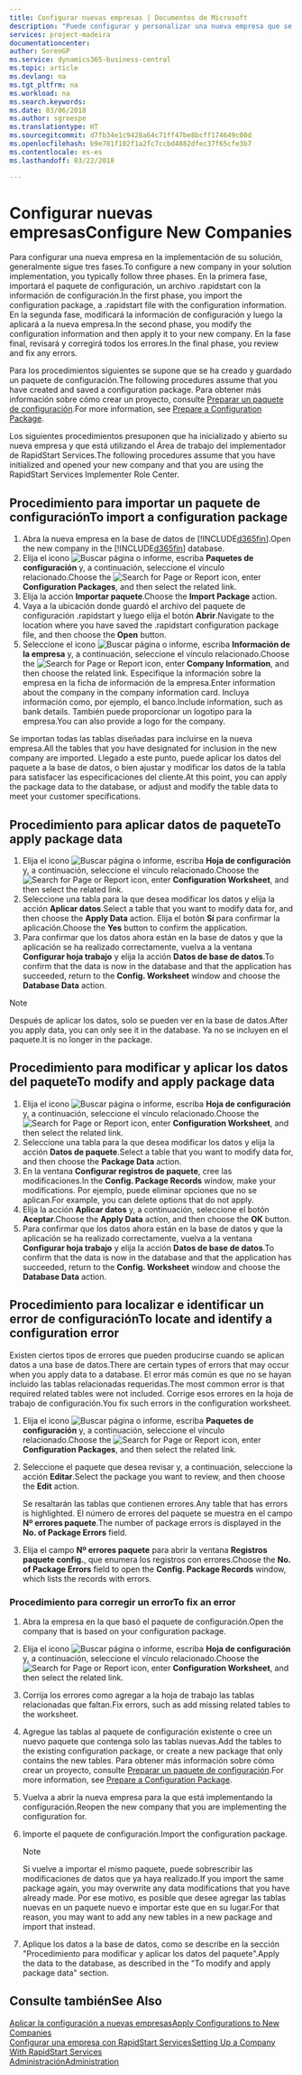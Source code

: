 ```yaml
---
title: Configurar nuevas empresas | Documentos de Microsoft
description: "Puede configurar y personalizar una nueva empresa que se haya creado. Para ajustar la implementación, procederá en tres fases para completar la configuración."
services: project-madeira
documentationcenter: 
author: SorenGP
ms.service: dynamics365-business-central
ms.topic: article
ms.devlang: na
ms.tgt_pltfrm: na
ms.workload: na
ms.search.keywords: 
ms.date: 03/06/2018
ms.author: sgroespe
ms.translationtype: HT
ms.sourcegitcommit: d7fb34e1c9428a64c71ff47be8bcff174649c00d
ms.openlocfilehash: b9e701f102f1a2fc7ccbd4882dfec37f65cfe3b7
ms.contentlocale: es-es
ms.lasthandoff: 03/22/2018

---
```

# <a name="configure-new-companies"></a><span data-ttu-id="84e35-104">Configurar nuevas empresas</span><span class="sxs-lookup"><span data-stu-id="84e35-104">Configure New Companies</span></span>
<span data-ttu-id="84e35-105">Para configurar una nueva empresa en la implementación de su solución, generalmente sigue tres fases.</span><span class="sxs-lookup"><span data-stu-id="84e35-105">To configure a new company in your solution implementation, you typically follow three phases.</span></span> <span data-ttu-id="84e35-106">En la primera fase, importará el paquete de configuración, un archivo .rapidstart con la información de configuración.</span><span class="sxs-lookup"><span data-stu-id="84e35-106">In the first phase, you import the configuration package, a .rapidstart file with the configuration information.</span></span> <span data-ttu-id="84e35-107">En la segunda fase, modificará la información de configuración y luego la aplicará a la nueva empresa.</span><span class="sxs-lookup"><span data-stu-id="84e35-107">In the second phase, you modify the configuration information and then apply it to your new company.</span></span> <span data-ttu-id="84e35-108">En la fase final, revisará y corregirá todos los errores.</span><span class="sxs-lookup"><span data-stu-id="84e35-108">In the final phase, you review and fix any errors.</span></span>  

<span data-ttu-id="84e35-109">Para los procedimientos siguientes se supone que se ha creado y guardado un paquete de configuración.</span><span class="sxs-lookup"><span data-stu-id="84e35-109">The following procedures assume that you have created and saved a configuration package.</span></span> <span data-ttu-id="84e35-110">Para obtener más información sobre cómo crear un proyecto, consulte [Preparar un paquete de configuración](admin-how-to-prepare-a-configuration-package.md).</span><span class="sxs-lookup"><span data-stu-id="84e35-110">For more information, see [Prepare a Configuration Package](admin-how-to-prepare-a-configuration-package.md).</span></span>  

<span data-ttu-id="84e35-111">Los siguientes procedimientos presuponen que ha inicializado y abierto su nueva empresa y que está utilizando el Área de trabajo del implementador de RapidStart Services.</span><span class="sxs-lookup"><span data-stu-id="84e35-111">The following procedures assume that you have initialized and opened your new company and that you are using the RapidStart Services Implementer Role Center.</span></span>

## <a name="to-import-a-configuration-package"></a><span data-ttu-id="84e35-112">Procedimiento para importar un paquete de configuración</span><span class="sxs-lookup"><span data-stu-id="84e35-112">To import a configuration package</span></span>  
1. <span data-ttu-id="84e35-113">Abra la nueva empresa en la base de datos de [!INCLUDE[d365fin](includes/d365fin_md.md)].</span><span class="sxs-lookup"><span data-stu-id="84e35-113">Open the new company in the [!INCLUDE[d365fin](includes/d365fin_md.md)] database.</span></span>  
2. <span data-ttu-id="84e35-114">Elija el icono ![Buscar página o informe](media/ui-search/search_small.png "icono Buscar página o informe"), escriba **Paquetes de configuración** y, a continuación, seleccione el vínculo relacionado.</span><span class="sxs-lookup"><span data-stu-id="84e35-114">Choose the ![Search for Page or Report](media/ui-search/search_small.png "Search for Page or Report icon") icon, enter **Configuration Packages**, and then select the related link.</span></span>  
3. <span data-ttu-id="84e35-115">Elija la acción **Importar paquete**.</span><span class="sxs-lookup"><span data-stu-id="84e35-115">Choose the **Import Package** action.</span></span>  
4. <span data-ttu-id="84e35-116">Vaya a la ubicación donde guardó el archivo del paquete de configuración .rapidstart y luego elija el botón **Abrir**.</span><span class="sxs-lookup"><span data-stu-id="84e35-116">Navigate to the location where you have saved the .rapidstart configuration package file, and then choose the **Open** button.</span></span>  
5. <span data-ttu-id="84e35-117">Seleccione el icono ![Buscar página o informe](media/ui-search/search_small.png "icono Buscar página o informe"), escriba **Información de la empresa** y, a continuación, seleccione el vínculo relacionado.</span><span class="sxs-lookup"><span data-stu-id="84e35-117">Choose the ![Search for Page or Report](media/ui-search/search_small.png "Search for Page or Report icon") icon, enter **Company Information**, and then choose the related link.</span></span> <span data-ttu-id="84e35-118">Especifique la información sobre la empresa en la ficha de información de la empresa.</span><span class="sxs-lookup"><span data-stu-id="84e35-118">Enter information about the company in the company information card.</span></span> <span data-ttu-id="84e35-119">Incluya información como, por ejemplo, el banco.</span><span class="sxs-lookup"><span data-stu-id="84e35-119">Include information, such as bank details.</span></span> <span data-ttu-id="84e35-120">También puede proporcionar un logotipo para la empresa.</span><span class="sxs-lookup"><span data-stu-id="84e35-120">You can also provide a logo for the company.</span></span>  

<span data-ttu-id="84e35-121">Se importan todas las tablas diseñadas para incluirse en la nueva empresa.</span><span class="sxs-lookup"><span data-stu-id="84e35-121">All the tables that you have designated for inclusion in the new company are imported.</span></span> <span data-ttu-id="84e35-122">Llegado a este punto, puede aplicar los datos del paquete a la base de datos, o bien ajustar y modificar los datos de la tabla para satisfacer las especificaciones del cliente.</span><span class="sxs-lookup"><span data-stu-id="84e35-122">At this point, you can apply the package data to the database, or adjust and modify the table data to meet your customer specifications.</span></span>  

## <a name="to-apply-package-data"></a><span data-ttu-id="84e35-123">Procedimiento para aplicar datos de paquete</span><span class="sxs-lookup"><span data-stu-id="84e35-123">To apply package data</span></span>  
1. <span data-ttu-id="84e35-124">Elija el icono ![Buscar página o informe](media/ui-search/search_small.png "icono Buscar página o informe"), escriba **Hoja de configuración** y, a continuación, seleccione el vínculo relacionado.</span><span class="sxs-lookup"><span data-stu-id="84e35-124">Choose the ![Search for Page or Report](media/ui-search/search_small.png "Search for Page or Report icon") icon, enter **Configuration Worksheet**, and then select the related link.</span></span>  
2. <span data-ttu-id="84e35-125">Seleccione una tabla para la que desea modificar los datos y elija la acción **Aplicar datos**.</span><span class="sxs-lookup"><span data-stu-id="84e35-125">Select a table that you want to modify data for, and then choose the **Apply Data** action.</span></span> <span data-ttu-id="84e35-126">Elija el botón **Sí** para confirmar la aplicación.</span><span class="sxs-lookup"><span data-stu-id="84e35-126">Choose the **Yes** button to confirm the application.</span></span>
3. <span data-ttu-id="84e35-127">Para confirmar que los datos ahora están en la base de datos y que la aplicación se ha realizado correctamente, vuelva a la ventana **Configurar hoja trabajo** y elija la acción **Datos de base de datos**.</span><span class="sxs-lookup"><span data-stu-id="84e35-127">To confirm that the data is now in the database and that the application has succeeded, return to the **Config. Worksheet** window and choose the **Database Data** action.</span></span>  

> [!NOTE]  
>  <span data-ttu-id="84e35-128">Después de aplicar los datos, solo se pueden ver en la base de datos.</span><span class="sxs-lookup"><span data-stu-id="84e35-128">After you apply data, you can only see it in the database.</span></span> <span data-ttu-id="84e35-129">Ya no se incluyen en el paquete.</span><span class="sxs-lookup"><span data-stu-id="84e35-129">It is no longer in the package.</span></span>  

## <a name="to-modify-and-apply-package-data"></a><span data-ttu-id="84e35-130">Procedimiento para modificar y aplicar los datos del paquete</span><span class="sxs-lookup"><span data-stu-id="84e35-130">To modify and apply package data</span></span>  
1. <span data-ttu-id="84e35-131">Elija el icono ![Buscar página o informe](media/ui-search/search_small.png "icono Buscar página o informe"), escriba **Hoja de configuración** y, a continuación, seleccione el vínculo relacionado.</span><span class="sxs-lookup"><span data-stu-id="84e35-131">Choose the ![Search for Page or Report](media/ui-search/search_small.png "Search for Page or Report icon") icon, enter **Configuration Worksheet**, and then select the related link.</span></span>  
2. <span data-ttu-id="84e35-132">Seleccione una tabla para la que desea modificar los datos y elija la acción **Datos de paquete**.</span><span class="sxs-lookup"><span data-stu-id="84e35-132">Select a table that you want to modify data for, and then choose the **Package Data** action.</span></span>  
3. <span data-ttu-id="84e35-133">En la ventana **Configurar registros de paquete**, cree las modificaciones.</span><span class="sxs-lookup"><span data-stu-id="84e35-133">In the **Config. Package Records** window, make your modifications.</span></span> <span data-ttu-id="84e35-134">Por ejemplo, puede eliminar opciones que no se aplican.</span><span class="sxs-lookup"><span data-stu-id="84e35-134">For example, you can delete options that do not apply.</span></span>  
4. <span data-ttu-id="84e35-135">Elija la acción **Aplicar datos** y, a continuación, seleccione el botón **Aceptar**.</span><span class="sxs-lookup"><span data-stu-id="84e35-135">Choose the **Apply Data** action, and then choose the **OK** button.</span></span>  
5. <span data-ttu-id="84e35-136">Para confirmar que los datos ahora están en la base de datos y que la aplicación se ha realizado correctamente, vuelva a la ventana **Configurar hoja trabajo** y elija la acción **Datos de base de datos**.</span><span class="sxs-lookup"><span data-stu-id="84e35-136">To confirm that the data is now in the database and that the application has succeeded, return to the **Config. Worksheet** window and choose the **Database Data** action.</span></span>  

## <a name="to-locate-and-identify-a-configuration-error"></a><span data-ttu-id="84e35-137">Procedimiento para localizar e identificar un error de configuración</span><span class="sxs-lookup"><span data-stu-id="84e35-137">To locate and identify a configuration error</span></span>  
<span data-ttu-id="84e35-138">Existen ciertos tipos de errores que pueden producirse cuando se aplican datos a una base de datos.</span><span class="sxs-lookup"><span data-stu-id="84e35-138">There are certain types of errors that may occur when you apply data to a database.</span></span> <span data-ttu-id="84e35-139">El error más común es que no se hayan incluido las tablas relacionadas requeridas.</span><span class="sxs-lookup"><span data-stu-id="84e35-139">The most common error is that required related tables were not included.</span></span> <span data-ttu-id="84e35-140">Corrige esos errores en la hoja de trabajo de configuración.</span><span class="sxs-lookup"><span data-stu-id="84e35-140">You fix such errors in the configuration worksheet.</span></span>

1. <span data-ttu-id="84e35-141">Elija el icono ![Buscar página o informe](media/ui-search/search_small.png "icono Buscar página o informe"), escriba **Paquetes de configuración** y, a continuación, seleccione el vínculo relacionado.</span><span class="sxs-lookup"><span data-stu-id="84e35-141">Choose the ![Search for Page or Report](media/ui-search/search_small.png "Search for Page or Report icon") icon, enter **Configuration Packages**, and then select the related link.</span></span>  
2. <span data-ttu-id="84e35-142">Seleccione el paquete que desea revisar y, a continuación, seleccione la acción **Editar**.</span><span class="sxs-lookup"><span data-stu-id="84e35-142">Select the package you want to review, and then choose the **Edit** action.</span></span>  

    <span data-ttu-id="84e35-143">Se resaltarán las tablas que contienen errores.</span><span class="sxs-lookup"><span data-stu-id="84e35-143">Any table that has errors is highlighted.</span></span> <span data-ttu-id="84e35-144">El número de errores del paquete se muestra en el campo **Nº errores paquete**.</span><span class="sxs-lookup"><span data-stu-id="84e35-144">The number of package errors is displayed in the **No. of Package Errors** field.</span></span>  

3. <span data-ttu-id="84e35-145">Elija el campo **Nº errores paquete** para abrir la ventana **Registros paquete config.**, que enumera los registros con errores.</span><span class="sxs-lookup"><span data-stu-id="84e35-145">Choose the **No. of Package Errors** field to open the **Config. Package Records** window, which lists the records with errors.</span></span>  

### <a name="to-fix-an-error"></a><span data-ttu-id="84e35-146">Procedimiento para corregir un error</span><span class="sxs-lookup"><span data-stu-id="84e35-146">To fix an error</span></span>  
1. <span data-ttu-id="84e35-147">Abra la empresa en la que basó el paquete de configuración.</span><span class="sxs-lookup"><span data-stu-id="84e35-147">Open the company that is based on your configuration package.</span></span>  
2. <span data-ttu-id="84e35-148">Elija el icono ![Buscar página o informe](media/ui-search/search_small.png "icono Buscar página o informe"), escriba **Hoja de configuración** y, a continuación, seleccione el vínculo relacionado.</span><span class="sxs-lookup"><span data-stu-id="84e35-148">Choose the ![Search for Page or Report](media/ui-search/search_small.png "Search for Page or Report icon") icon, enter **Configuration Worksheet**, and then select the related link.</span></span>  
3. <span data-ttu-id="84e35-149">Corrija los errores como agregar a la hoja de trabajo las tablas relacionadas que faltan.</span><span class="sxs-lookup"><span data-stu-id="84e35-149">Fix errors, such as add missing related tables to the worksheet.</span></span>  
4. <span data-ttu-id="84e35-150">Agregue las tablas al paquete de configuración existente o cree un nuevo paquete que contenga solo las tablas nuevas.</span><span class="sxs-lookup"><span data-stu-id="84e35-150">Add the tables to the existing configuration package, or create a new package that only contains the new tables.</span></span> <span data-ttu-id="84e35-151">Para obtener más información sobre cómo crear un proyecto, consulte [Preparar un paquete de configuración](admin-how-to-prepare-a-configuration-package.md).</span><span class="sxs-lookup"><span data-stu-id="84e35-151">For more information, see [Prepare a Configuration Package](admin-how-to-prepare-a-configuration-package.md).</span></span>  
5. <span data-ttu-id="84e35-152">Vuelva a abrir la nueva empresa para la que está implementando la configuración.</span><span class="sxs-lookup"><span data-stu-id="84e35-152">Reopen the new company that you are implementing the configuration for.</span></span>  
6. <span data-ttu-id="84e35-153">Importe el paquete de configuración.</span><span class="sxs-lookup"><span data-stu-id="84e35-153">Import the configuration package.</span></span>  

    > [!NOTE]  
    >  <span data-ttu-id="84e35-154">Si vuelve a importar el mismo paquete, puede sobrescribir las modificaciones de datos que ya haya realizado.</span><span class="sxs-lookup"><span data-stu-id="84e35-154">If you import the same package again, you may overwrite any data modifications that you have already made.</span></span> <span data-ttu-id="84e35-155">Por ese motivo, es posible que desee agregar las tablas nuevas en un paquete nuevo e importar este que en su lugar.</span><span class="sxs-lookup"><span data-stu-id="84e35-155">For that reason, you may want to add any new tables in a new package and import that instead.</span></span>  

7. <span data-ttu-id="84e35-156">Aplique los datos a la base de datos, como se describe en la sección "Procedimiento para modificar y aplicar los datos del paquete".</span><span class="sxs-lookup"><span data-stu-id="84e35-156">Apply the data to the database, as described in the "To modify and apply package data" section.</span></span>

## <a name="see-also"></a><span data-ttu-id="84e35-157">Consulte también</span><span class="sxs-lookup"><span data-stu-id="84e35-157">See Also</span></span>  
[<span data-ttu-id="84e35-158">Aplicar la configuración a nuevas empresas</span><span class="sxs-lookup"><span data-stu-id="84e35-158">Apply Configurations to New Companies</span></span>](admin-apply-configuration-to-new-companies.md)  
[<span data-ttu-id="84e35-159">Configurar una empresa con RapidStart Services</span><span class="sxs-lookup"><span data-stu-id="84e35-159">Setting Up a Company With RapidStart Services</span></span>](admin-set-up-a-company-with-rapidstart.md)  
[<span data-ttu-id="84e35-160">Administración</span><span class="sxs-lookup"><span data-stu-id="84e35-160">Administration</span></span>](admin-setup-and-administration.md)

